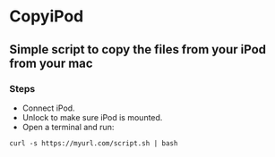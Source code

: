 # CopyiPod

## Simple script to copy the files from your iPod from your mac

### Steps
* Connect iPod.
* Unlock to make sure iPod is mounted.
* Open a terminal and run:

`
curl -s https://myurl.com/script.sh | bash
`
